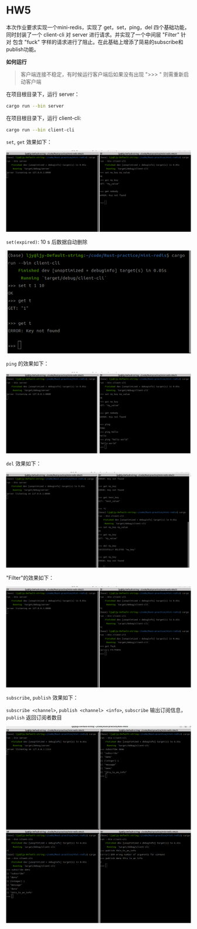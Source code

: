 # HW5

本次作业要求实现一个mini-redis，实现了 get，set，ping，del 四个基础功能，同时封装了一个 client-cli 对 server 进行请求。并实现了一个中间层 "Filter" 针对 包含 "fuck" 字样的请求进行了阻止。在此基础上增添了简易的subscribe和publish功能。

**如何运行**

> 客户端连接不稳定，有时候运行客户端后如果没有出现 ">>> " 则需重新启动客户端

在项目根目录下，运行 server：

```bash
cargo run --bin server
```

在项目根目录下，运行 client-cli:

```bash
cargo run --bin client-cli
```

`set`, `get` 效果如下：

![image-20230912205250698](./img/image-20230912205250698.png)

`set(expired)`: 10 s 后数据自动删除

![image-20230912210427006](./img/image-20230912210427006.png)

`ping` 的效果如下：

![image-20230912205424878](./img/image-20230912205424878.png)

`del` 效果如下：

![image-20230912205638050](./img/image-20230912205638050.png)

"Filter"的效果如下：

![image-20230912210016100](./img/image-20230912210016100.png)

`subscribe`, `publish` 效果如下：

`subscribe <channel>`, `publish <channel> <info>`, `subscribe` 输出订阅信息，`publish` 返回订阅者数目

![image-20230912212037099](./img/image-20230912212037099.png)
